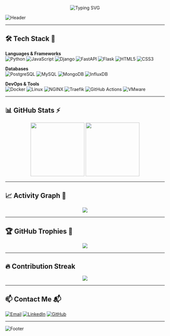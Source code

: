 <!-- Encabezado animado con efecto neón y typing -->
<p align="center">
  <img src="https://readme-typing-svg.demolab.com?font=Fira+Code&weight=500&size=28&pause=1000&color=00F0FF&center=true&vCenter=true&width=800&lines=Hi%2C+I'm+Heiner+Enis+👋;💻+Full+Stack+Developer;🐍+Python+%7C+Django+%7C+FastAPI;⚡+Clean+%26+Scalable+Code;🚀+Always+learning%2C+always+building" alt="Typing SVG" />
</p>

![Header](https://capsule-render.vercel.app/api?type=waving&color=0:0D0D0D,100:111111&height=120&section=header)

---

## 🛠️ Tech Stack 🚀

**Languages & Frameworks**  
![Python](https://img.shields.io/badge/Python-00F0FF?style=for-the-badge&logo=python&logoColor=white)
![JavaScript](https://img.shields.io/badge/JavaScript-FFD700?style=for-the-badge&logo=javascript&logoColor=black)
![Django](https://img.shields.io/badge/Django-32CD32?style=for-the-badge&logo=django&logoColor=white)
![FastAPI](https://img.shields.io/badge/FastAPI-2E8B57?style=for-the-badge&logo=fastapi&logoColor=white)
![Flask](https://img.shields.io/badge/Flask-808080?style=for-the-badge&logo=flask&logoColor=white)
![HTML5](https://img.shields.io/badge/HTML5-FF4500?style=for-the-badge&logo=html5&logoColor=white)
![CSS3](https://img.shields.io/badge/CSS3-1E90FF?style=for-the-badge&logo=css3&logoColor=white)

**Databases**  
![PostgreSQL](https://img.shields.io/badge/PostgreSQL-4B0082?style=for-the-badge&logo=postgresql&logoColor=white)
![MySQL](https://img.shields.io/badge/MySQL-FFA500?style=for-the-badge&logo=mysql&logoColor=white)
![MongoDB](https://img.shields.io/badge/MongoDB-00FF7F?style=for-the-badge&logo=mongodb&logoColor=white)
![InfluxDB](https://img.shields.io/badge/InfluxDB-9400D3?style=for-the-badge&logo=influxdb&logoColor=white)

**DevOps & Tools**  
![Docker](https://img.shields.io/badge/Docker-1E90FF?style=for-the-badge&logo=docker&logoColor=white)
![Linux](https://img.shields.io/badge/Linux-FFD700?style=for-the-badge&logo=linux&logoColor=black)
![NGINX](https://img.shields.io/badge/NGINX-00FF7F?style=for-the-badge&logo=nginx&logoColor=white)
![Traefik](https://img.shields.io/badge/Traefik-FF1493?style=for-the-badge&logo=traefik&logoColor=white)
![GitHub Actions](https://img.shields.io/badge/GitHub%20Actions-8A2BE2?style=for-the-badge&logo=github-actions&logoColor=white)
![VMware](https://img.shields.io/badge/VMware-FF4500?style=for-the-badge&logo=vmware&logoColor=white)

---

## 📊 GitHub Stats ⚡
<p align="center">
  <img height="170" src="https://github-readme-stats.vercel.app/api?username=HeinerEnis&show_icons=true&theme=radical&count_private=true" />
  <img height="170" src="https://github-readme-stats.vercel.app/api/top-langs/?username=HeinerEnis&layout=compact&theme=radical" />
</p>

---

## 📈 Activity Graph 📅
<p align="center">
  <img src="https://github-readme-activity-graph.vercel.app/graph?username=HeinerEnis&theme=high-contrast&hide_border=true" />
</p>

---

## 🏆 GitHub Trophies 🥇
<p align="center">
  <img src="https://github-profile-trophy.vercel.app/?username=HeinerEnis&theme=matrix&no-frame=true&row=1&column=6" />
</p>

---

## 🔥 Contribution Streak
<p align="center">
  <img src="https://github-readme-streak-stats.herokuapp.com/?user=HeinerEnis&theme=neon-dark" />
</p>

---

## 📫 Contact Me 📬
[![Email](https://img.shields.io/badge/Email-heiner.enis%40gmail.com-FF1493?style=for-the-badge&logo=gmail&logoColor=white)](mailto:heiner.enis@gmail.com)
[![LinkedIn](https://img.shields.io/badge/LinkedIn-Heiner_Enis-1E90FF?style=for-the-badge&logo=linkedin)](https://www.linkedin.com/in/heiner-enis/)
[![GitHub](https://img.shields.io/badge/GitHub-HeinerEnis-FFD700?style=for-the-badge&logo=github)](https://github.com/HeinerEnis)

---

![Footer](https://capsule-render.vercel.app/api?type=waving&color=0:111111,100:0D0D0D&height=120&section=footer)
